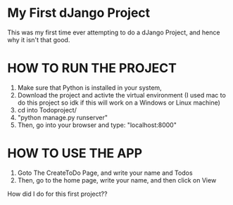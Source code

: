 <h1>My First dJango Project</h1>
This was my first time ever attempting to do a dJango Project, and hence why it isn't that good.

<h1>HOW TO RUN THE PROJECT</h1>

1. Make sure that Python is installed in your system,
2. Download the project and activte the virtual environment (I used mac to do this project so idk if this will work on a Windows or Linux machine)
3. cd into Todoproject/
4. "python manage.py runserver"
5. Then, go into your browser and type: "localhost:8000"

<h1>HOW TO USE THE APP</h1>

1. Goto The CreateToDo Page, and write your name and Todos
2. Then, go to the home page, write your name, and then click on View


How did I do for this first project??
